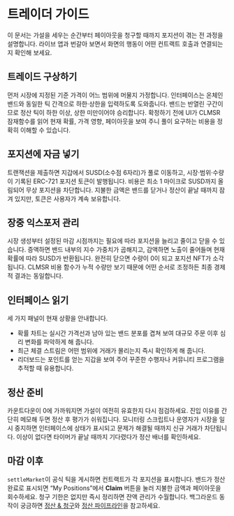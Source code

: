 # 트레이더 가이드

이 문서는 가설을 세우는 순간부터 페이아웃을 청구할 때까지 포지션이 겪는 전 과정을 설명합니다. 라이브 앱과 번갈아 보면서 화면의 행동이 어떤 컨트랙트 호출과 연결되는지 확인해 보세요.

## 트레이드 구상하기

먼저 시장에 지정된 기준 가격이 어느 범위에 머물지 가정합니다. 인터페이스는 온체인 밴드와 동일한 틱 간격으로 하한·상한을 입력하도록 도와줍니다. 밴드는 반열린 구간이므로 정산 틱이 하한 이상, 상한 미만이어야 승리합니다. 확정하기 전에 UI가 CLMSR 잠재함수를 읽어 현재 확률, 가격 영향, 페이아웃을 보여 주니 풀이 요구하는 비용을 정확히 이해할 수 있습니다.

## 포지션에 자금 넣기

트랜잭션을 제출하면 지갑에서 SUSD(소수점 6자리)가 풀로 이동하고, 시장·범위·수량이 기록된 ERC-721 포지션 토큰이 발행됩니다. 비용은 최소 1 마이크로 SUSD까지 올림되어 무상 포지션을 차단합니다. 지불한 금액은 밴드를 닫거나 정산이 끝날 때까지 잠겨 있지만, 토큰은 사용자가 계속 보유합니다.

## 장중 익스포저 관리

시장 생성부터 설정된 마감 시점까지는 필요에 따라 포지션을 늘리고 줄이고 닫을 수 있습니다. 증액하면 밴드 내부의 지수 가중치가 곱해지고, 감액하면 노출이 줄어들며 현재 확률에 따라 SUSD가 반환됩니다. 완전히 닫으면 수량이 0이 되고 포지션 NFT가 소각됩니다. CLMSR 비용 함수가 누적 수량만 보기 때문에 어떤 순서로 조정하든 최종 경제적 결과는 동일합니다.

## 인터페이스 읽기

세 가지 패널이 현재 상황을 안내합니다.
- 확률 차트는 실시간 가격선과 남아 있는 밴드 분포를 겹쳐 보여 대규모 주문 이후 심리 변화를 파악하게 해 줍니다.
- 최근 체결 스트림은 어떤 범위에 거래가 몰리는지 즉시 확인하게 해 줍니다.
- 리더보드는 포인트를 얻는 지갑을 보여 주어 꾸준한 수행자나 커뮤니티 프로그램을 추적할 때 유용합니다.

## 정산 준비

카운트다운이 0에 가까워지면 가설이 여전히 유효한지 다시 점검하세요. 진입 이유를 간단히 메모해 두면 정산 후 평가가 쉬워집니다. 모니터링 스크립트나 운영자가 시장을 일시 중지하면 인터페이스에 상태가 표시되고 문제가 해결될 때까지 신규 거래가 차단됩니다. 이상이 없다면 타이머가 끝날 때까지 기다렸다가 정산 배너를 확인하세요.

## 마감 이후

`settleMarket`이 공식 틱을 게시하면 컨트랙트가 각 포지션을 표시합니다. 밴드가 정산 완료로 표시되면 “My Positions”에서 **Claim** 버튼을 눌러 지불한 금액과 페이아웃을 회수하세요. 청구 기한은 없지만 즉시 정리하면 잔액 관리가 수월합니다. 백그라운드 동작이 궁금하면 [정산 & 청구](./settlement.md)와 [정산 파이프라인](../market/settlement-pipeline.md)을 참고하세요.
